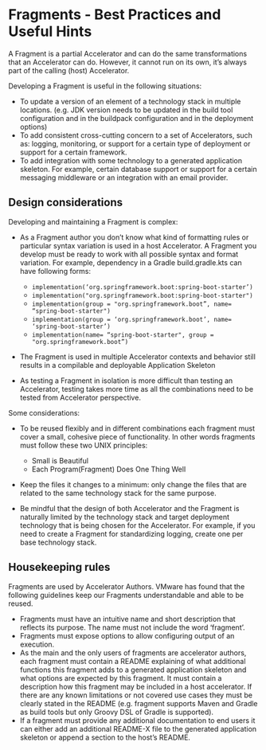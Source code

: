 # Fragments - Best Practices and Useful Hints

A Fragment is a partial Accelerator and can do the same transformations that an Accelerator can do. However, it cannot run on its own, it’s always part of the calling (host) Accelerator.

Developing a Fragment is useful in the following situations:
- To update a version of an element of a technology stack in multiple locations. (e.g. JDK version needs to be updated in the build tool configuration and in the buildpack configuration and in the deployment options)
- To add consistent cross-cutting concern to a set of Accelerators, such as: logging, monitoring, or support for a certain type of deployment or support for a certain framework.
- To add integration with some technology to a generated application skeleton. For example, certain database support or support for a certain messaging middleware or an integration with an email provider.

## <a id="design-considerations"></a> Design considerations

Developing and maintaining a Fragment is complex:

- As a Fragment author you don’t know what kind of formatting rules or particular syntax variation is used in a host Accelerator. A Fragment you develop must be ready to work with all possible syntax and format variation. For example, dependency in a Gradle build.gradle.kts can have following forms:

    - `implementation(‘org.springframework.boot:spring-boot-starter’)`
    - `implementation("org.springframework.boot:spring-boot-starter")`
    - `implementation(group = "org.springframework.boot”, name= “spring-boot-starter")`
    - `implementation(group = ‘org.springframework.boot’, name= ‘spring-boot-starter’)`
    - `implementation(name= “spring-boot-starter", group = "org.springframework.boot”)`

- The Fragment is used in multiple Accelerator contexts and behavior still results in a compilable and deployable Application Skeleton
- As testing a Fragment in isolation is more difficult than testing an Accelerator, testing takes more time as all the combinations need to be tested from Accelerator perspective.

Some considerations:

- To be reused flexibly and in different combinations each fragment must cover a small, cohesive piece of functionality. In other words fragments must follow these two UNIX principles:

    - Small is Beautiful
    - Each Program(Fragment) Does One Thing Well

- Keep the files it changes to a minimum: only change the files that are related to the same technology stack for the same purpose.
- Be mindful that the design of both Accelerator and the Fragment is naturally limited by the technology stack and target deployment technology that is being chosen for the Accelerator. For example, if you need to create a Fragment for standardizing logging, create one per base technology stack.

## <a id="housekeeping"></a> Housekeeping rules

Fragments are used by Accelerator Authors. VMware has found that the following guidelines keep our Fragments understandable and able to be reused.

- Fragments must have an intuitive name and short description that reflects its purpose. The name must not include the word ‘fragment’.
- Fragments must expose options to allow configuring output of an execution.
- As the main and the only users of fragments are accelerator authors, each fragment must contain a README explaining of what additional functions this fragment adds to a generated application skeleton and what options are expected by this fragment. It must contain a description how this fragment may be included in a host accelerator. If there are any known limitations or not covered use cases they must be clearly stated in the README (e.g. fragment supports Maven and Gradle as build tools but only Groovy DSL of Gradle is supported).
- If a fragment must provide any additional documentation to end users it can either add an additional README-X file to the generated application skeleton or append a section to the host’s README.
